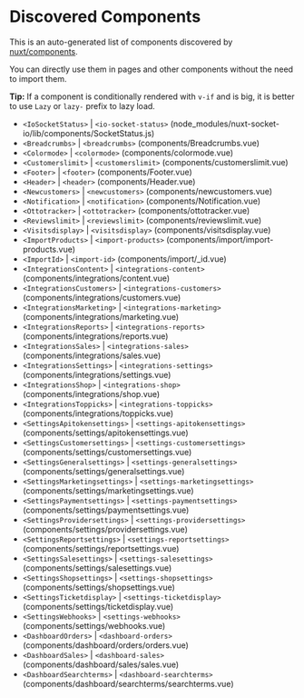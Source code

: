 # Discovered Components

This is an auto-generated list of components discovered by [nuxt/components](https://github.com/nuxt/components).

You can directly use them in pages and other components without the need to import them.

**Tip:** If a component is conditionally rendered with `v-if` and is big, it is better to use `Lazy` or `lazy-` prefix to lazy load.

- `<IoSocketStatus>` | `<io-socket-status>` (node_modules/nuxt-socket-io/lib/components/SocketStatus.js)
- `<Breadcrumbs>` | `<breadcrumbs>` (components/Breadcrumbs.vue)
- `<Colormode>` | `<colormode>` (components/colormode.vue)
- `<Customerslimit>` | `<customerslimit>` (components/customerslimit.vue)
- `<Footer>` | `<footer>` (components/Footer.vue)
- `<Header>` | `<header>` (components/Header.vue)
- `<Newcustomers>` | `<newcustomers>` (components/newcustomers.vue)
- `<Notification>` | `<notification>` (components/Notification.vue)
- `<Ottotracker>` | `<ottotracker>` (components/ottotracker.vue)
- `<Reviewslimit>` | `<reviewslimit>` (components/reviewslimit.vue)
- `<Visitsdisplay>` | `<visitsdisplay>` (components/visitsdisplay.vue)
- `<ImportProducts>` | `<import-products>` (components/import/import-products.vue)
- `<ImportId>` | `<import-id>` (components/import/_id.vue)
- `<IntegrationsContent>` | `<integrations-content>` (components/integrations/content.vue)
- `<IntegrationsCustomers>` | `<integrations-customers>` (components/integrations/customers.vue)
- `<IntegrationsMarketing>` | `<integrations-marketing>` (components/integrations/marketing.vue)
- `<IntegrationsReports>` | `<integrations-reports>` (components/integrations/reports.vue)
- `<IntegrationsSales>` | `<integrations-sales>` (components/integrations/sales.vue)
- `<IntegrationsSettings>` | `<integrations-settings>` (components/integrations/settings.vue)
- `<IntegrationsShop>` | `<integrations-shop>` (components/integrations/shop.vue)
- `<IntegrationsToppicks>` | `<integrations-toppicks>` (components/integrations/toppicks.vue)
- `<SettingsApitokensettings>` | `<settings-apitokensettings>` (components/settings/apitokensettings.vue)
- `<SettingsCustomersettings>` | `<settings-customersettings>` (components/settings/customersettings.vue)
- `<SettingsGeneralsettings>` | `<settings-generalsettings>` (components/settings/generalsettings.vue)
- `<SettingsMarketingsettings>` | `<settings-marketingsettings>` (components/settings/marketingsettings.vue)
- `<SettingsPaymentsettings>` | `<settings-paymentsettings>` (components/settings/paymentsettings.vue)
- `<SettingsProvidersettings>` | `<settings-providersettings>` (components/settings/providersettings.vue)
- `<SettingsReportsettings>` | `<settings-reportsettings>` (components/settings/reportsettings.vue)
- `<SettingsSalesettings>` | `<settings-salesettings>` (components/settings/salesettings.vue)
- `<SettingsShopsettings>` | `<settings-shopsettings>` (components/settings/shopsettings.vue)
- `<SettingsTicketdisplay>` | `<settings-ticketdisplay>` (components/settings/ticketdisplay.vue)
- `<SettingsWebhooks>` | `<settings-webhooks>` (components/settings/webhooks.vue)
- `<DashboardOrders>` | `<dashboard-orders>` (components/dashboard/orders/orders.vue)
- `<DashboardSales>` | `<dashboard-sales>` (components/dashboard/sales/sales.vue)
- `<DashboardSearchterms>` | `<dashboard-searchterms>` (components/dashboard/searchterms/searchterms.vue)

